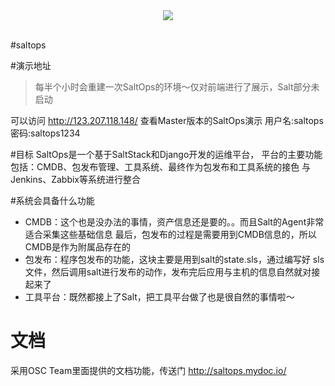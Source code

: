 <div align="center">
  <img src="http://git.oschina.net/uploads/images/2017/0222/194334_0f219bc2_8819.png"><br><br>
</div>


#saltops

#演示地址

> 每半个小时会重建一次SaltOps的环境～仅对前端进行了展示，Salt部分未启动

可以访问 http://123.207.118.148/ 查看Master版本的SaltOps演示
用户名:saltops
密码:saltops1234


#目标
SaltOps是一个基于SaltStack和Django开发的运维平台，
平台的主要功能包括：CMDB、包发布管理、工具系统、最终作为包发布和工具系统的接色
与Jenkins、Zabbix等系统进行整合

#系统会具备什么功能

* CMDB：这个也是没办法的事情，资产信息还是要的。。而且Salt的Agent非常适合采集这些基础信息
最后，包发布的过程是需要用到CMDB信息的，所以CMDB是作为附属品存在的
* 包发布：程序包发布的功能，这块主要是用到salt的state.sls，通过编写好
sls文件，然后调用salt进行发布的动作，发布完后应用与主机的信息自然就对接起来了
* 工具平台：既然都接上了Salt，把工具平台做了也是很自然的事情啦～


# 文档

采用OSC Team里面提供的文档功能，传送门 http://saltops.mydoc.io/